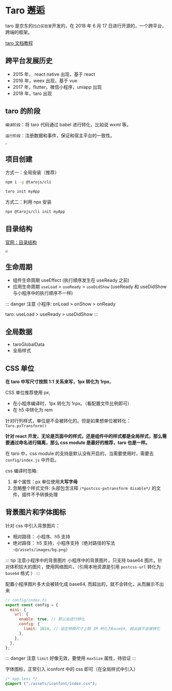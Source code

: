 # Taro 邂逅

taro 是京东的`凹凸实验室`开发的，在 2018 年 6 月 17 日进行开源的，一个跨平台，跨端的框架。

[taro 文档教程](https://taro-docs.jd.com/docs/)

## 跨平台发展历史

- 2015 年， react native 出现，基于 react
- 2016 年，weex 出现，基于 vue
- 2017 年，flutter，微信小程序，uniapp 出现
- 2018 年，taro 出现

## taro 的阶段

`编译阶段`：将 taro 代码通过 babel 进行转化，比如说 wxml 等。

`运行阶段`：注册数据和事件，保证和宿主平台的一致性。

<img src="/images/frames/taro/taro_01.png" style="zoom:30%;" />

## 项目创建

方式一：全局安装（推荐）

```bash
npm i -g @tarojs/cli

taro init myApp
```

方式二：利用 npx 安装

```bash
npx @tarojs/cli init myApp
```

## 目录结构

[官网：目录结构](https://taro-docs.jd.com/docs/folder)

<img src="/images/frames/taro/taro_02.png" style="zoom:50%;" />

## 生命周期

- 组件生命周期 useEffect (执行顺序发生在 useReady 之前)
- 应用生命周期 `useLoad` > `useReady` > `useDidShow` (useReady 和 useDidShow 与小程序中的执行顺序不一样)

::: danger 注意
小程序: onLoad > onShow > onReady

taro: useLoad > useReady > useDidShow
:::

## 全局数据

- taroGlobalData
- 全局样式

## CSS 单位

**在 taro 中写尺寸按照 1:1 关系来写，1px 转化为 1rpx**。

CSS 单位推荐使用 px,

- 在小程序编译时，1px 转化为 1rpx。（看配置文件比例即可）
- 在 h5 中转化为 rem

针对行列样式，单位是不会被转化的。但是如果想单位被转化：`Taro.pxTransform()`

**针对 react 开发，无论是页面中的样式，还是组件中的样式都是全局样式，那么需要通过命名进行隔离，那么 css module 是最好的推荐，taro 也是一样。**

在 taro 中，css module 的支持是默认没有开启的，当需要使用时，需要去 `config/index.js` 中开启。

css 编译时忽略:

1. 单个属性：px 单位使用**大写字母**
2. 忽略整个样式文件: 头部包含注释 `/*postcss-pxtransform disable*/` 的文件，插件不予转换处理

## 背景图片和字体图标

针对 css 中引入背景图片：

- 相对路径： 小程序、h5 支持
- 绝对路径： h5 支持，小程序支持（绝对路径的写法 `~@/assets/images/bg.png`）

::: tip 注意小程序中的背景图片
小程序中的背景图片，只支持 base64 图片。针对体积较大的图片，使用网络图片。（引用本地资源是引用 `postcss-url` 转化为 `base64` 格式 ）
:::

配置小程序图片多大会被转化成 base64, 而超出的，就不会转化，从而展示不出来

```js
// config/index.ts
export const config = {
  mini: {
    url: {
      enable: true, // 默认会进行转化
      config: {
        limit: 1024, // 设定转换尺寸上限 1M 转化为base64, 超出就不会被转化
      },
    },
  },
};
```

::: danger 注意
`limit` 好像无效，要使用 `maxSize` 属性，待验证
:::

字体图标，正常引入 iconfont 中的 css 即可（在全局样式中引入）

```css
/* app.less */
@import ("./assets/iconfont/index.css");
```
